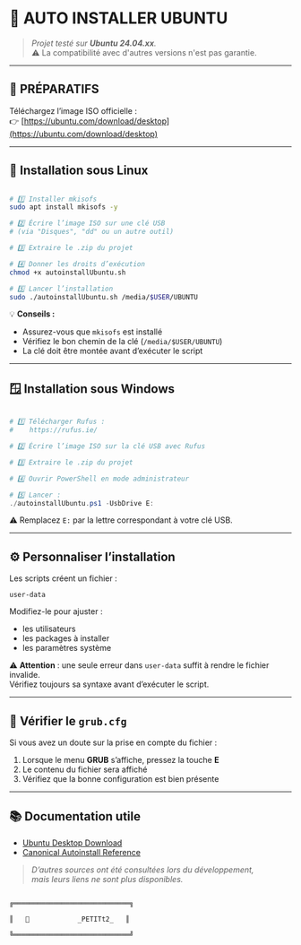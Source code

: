 # 🚀 AUTO INSTALLER UBUNTU

> _Projet testé sur **Ubuntu 24.04.xx**._  
> ⚠️ La compatibilité avec d'autres versions n'est pas garantie.

---

## 🧰 PRÉPARATIFS

Téléchargez l’image ISO officielle :  
👉 [https://ubuntu.com/download/desktop](https://ubuntu.com/download/desktop)

---

## 🐧 Installation sous Linux

```

```

```bash
# 1️⃣ Installer mkisofs
sudo apt install mkisofs -y

# 2️⃣ Écrire l’image ISO sur une clé USB
# (via "Disques", "dd" ou un autre outil)

# 3️⃣ Extraire le .zip du projet

# 4️⃣ Donner les droits d’exécution
chmod +x autoinstallUbuntu.sh

# 5️⃣ Lancer l’installation
sudo ./autoinstallUbuntu.sh /media/$USER/UBUNTU
```

💡 **Conseils :**
- Assurez-vous que `mkisofs` est installé  
- Vérifiez le bon chemin de la clé (`/media/$USER/UBUNTU`)  
- La clé doit être montée avant d’exécuter le script

---

## 🪟 Installation sous Windows

```

```

```powershell
# 1️⃣ Télécharger Rufus :
#    https://rufus.ie/

# 2️⃣ Écrire l’image ISO sur la clé USB avec Rufus

# 3️⃣ Extraire le .zip du projet

# 4️⃣ Ouvrir PowerShell en mode administrateur

# 5️⃣ Lancer :
./autoinstallUbuntu.ps1 -UsbDrive E:
```

⚠️ Remplacez `E:` par la lettre correspondant à votre clé USB.

---

## ⚙️ Personnaliser l’installation

Les scripts créent un fichier :
```
user-data
```

Modifiez-le pour ajuster :
- les utilisateurs  
- les packages à installer  
- les paramètres système  

⚠️ **Attention** : une seule erreur dans `user-data` suffit à rendre le fichier invalide.  
Vérifiez toujours sa syntaxe avant d’exécuter le script.

---

## 🧭 Vérifier le `grub.cfg`

Si vous avez un doute sur la prise en compte du fichier :

1. Lorsque le menu **GRUB** s’affiche, pressez la touche **E**
2. Le contenu du fichier sera affiché
3. Vérifiez que la bonne configuration est bien présente

---

## 📚 Documentation utile

- [Ubuntu Desktop Download](https://ubuntu.com/download/desktop)  
- [Canonical Autoinstall Reference](https://canonical-subiquity.readthedocs-hosted.com/en/latest/reference/autoinstall-reference.html)

> _D’autres sources ont été consultées lors du développement,  
> mais leurs liens ne sont plus disponibles._

```
                                                                                                    ╔═════════════════════════════╗
                                                                                                    ║   🧡            _PETITt2_   ║
                                                                                                    ╚═════════════════════════════╝
```
